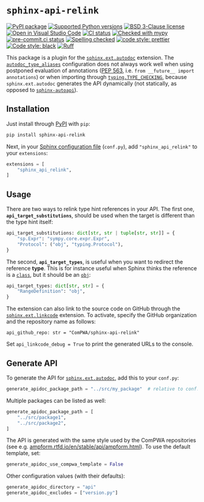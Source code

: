 # `sphinx-api-relink`

[![PyPI package](https://badge.fury.io/py/sphinx-api-relink.svg)](https://pypi.org/project/sphinx-api-relink)
[![Supported Python versions](https://img.shields.io/pypi/pyversions/sphinx-api-relink)](https://pypi.org/project/sphinx-api-relink)
[![BSD 3-Clause license](https://img.shields.io/badge/License-BSD_3--Clause-blue.svg)](https://opensource.org/licenses/BSD-3-Clause)
[![Open in Visual Studio Code](https://img.shields.io/badge/vscode-open-blue?logo=visualstudiocode)](https://open.vscode.dev/ComPWA/sphinx-api-relink)
[![CI status](https://github.com/ComPWA/sphinx-api-relink/workflows/CI/badge.svg)](https://github.com/ComPWA/sphinx-api-relink/actions?query=branch%3Amain+workflow%3ACI)
[![Checked with mypy](http://www.mypy-lang.org/static/mypy_badge.svg)](https://mypy.readthedocs.io)
[![pre-commit.ci status](https://results.pre-commit.ci/badge/github/ComPWA/sphinx-api-relink/main.svg)](https://results.pre-commit.ci/latest/github/ComPWA/sphinx-api-relink/main)
[![Spelling checked](https://img.shields.io/badge/cspell-checked-brightgreen.svg)](https://github.com/streetsidesoftware/cspell/tree/master/packages/cspell)
[![code style: prettier](https://img.shields.io/badge/code_style-prettier-ff69b4.svg?style=flat-square)](https://github.com/prettier/prettier)
[![Code style: black](https://img.shields.io/badge/code%20style-black-000000.svg)](https://github.com/psf/black)
[![Ruff](https://img.shields.io/endpoint?url=https://raw.githubusercontent.com/charliermarsh/ruff/main/assets/badge/v2.json)](https://github.com/astral-sh/ruff)

This package is a plugin for the [`sphinx.ext.autodoc`](https://www.sphinx-doc.org/en/master/usage/extensions/autodoc.html) extension. The [`autodoc_type_aliases`](https://www.sphinx-doc.org/en/master/usage/extensions/autodoc.html#confval-autodoc_type_aliases) configuration does not always work well when using postponed evaluation of annotations ([PEP 563](https://peps.python.org/pep-0563), i.e. `from __future__ import annotations`) or when importing through [`typing.TYPE_CHECKING`](https://docs.python.org/3/library/typing.html#typing.TYPE_CHECKING), because `sphinx.ext.autodoc` generates the API dynamically (not statically, as opposed to [`sphinx-autoapi`](https://github.com/readthedocs/sphinx-autoapi)).

## Installation

Just install through [PyPI](https://pypi.org) with `pip`:

```bash
pip install sphinx-api-relink
```

Next, in your [Sphinx configuration file](https://www.sphinx-doc.org/en/master/usage/configuration.html) (`conf.py`), add `"sphinx_api_relink"` to your `extensions`:

```python
extensions = [
    "sphinx_api_relink",
]
```

## Usage

There are two ways to relink type hint references in your API. The first one, **`api_target_substitutions`**, should be used when the target is different than the type hint itself:

```python
api_target_substitutions: dict[str, str | tuple[str, str]] = {
    "sp.Expr": "sympy.core.expr.Expr",
    "Protocol": ("obj", "typing.Protocol"),
}
```

The second, **`api_target_types`**, is useful when you want to redirect the reference **type**. This is for instance useful when Sphinx thinks the reference is a [`class`](https://www.sphinx-doc.org/en/master/usage/domains/python.html#role-py-class), but it should be an [`obj`](https://www.sphinx-doc.org/en/master/usage/domains/python.html#role-py-obj):

```python
api_target_types: dict[str, str] = {
    "RangeDefinition": "obj",
}
```

The extension can also link to the source code on GitHub through the [`sphinx.ext.linkcode`](https://www.sphinx-doc.org/en/master/usage/extensions/linkcode.html) extension. To activate, specify the GitHub organization and the repository name as follows:

```
api_github_repo: str = "ComPWA/sphinx-api-relink"
```

Set `api_linkcode_debug = True` to print the generated URLs to the console.

## Generate API

To generate the API for [`sphinx.ext.autodoc`](https://www.sphinx-doc.org/en/master/usage/extensions/autodoc.html), add this to your `conf.py`:

```python
generate_apidoc_package_path = "../src/my_package"  # relative to conf.py
```

Multiple packages can be listed as well:

```python
generate_apidoc_package_path = [
    "../src/package1",
    "../src/package2",
]
```

The API is generated with the same style used by the ComPWA repositories (see e.g. [ampform.rtfd.io/en/stable/api/ampform.html](https://ampform.readthedocs.io/en/stable/api/ampform.html)). To use the default template, set:

```python
generate_apidoc_use_compwa_template = False
```

Other configuration values (with their defaults):

```python
generate_apidoc_directory = "api"
generate_apidoc_excludes = ["version.py"]
```
